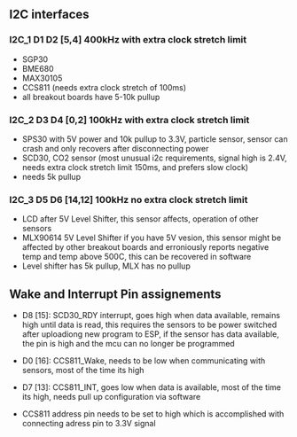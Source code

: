 
## I2C interfaces

### I2C_1 D1 D2 [5,4] 400kHz with extra clock stretch limit
* SGP30
* BME680
* MAX30105
* CCS811 (needs extra clock stretch of 100ms)
* all breakout boards have 5-10k pullup

### I2C_2 D3 D4 [0,2] 100kHz with extra clock stretch limit
* SPS30 with 5V power and 10k pullup to 3.3V, particle sensor, sensor can crash and only recovers after disconnecting power
* SCD30, CO2 sensor (most unusual i2c requirements, signal high is 2.4V, needs extra clock stretch limit 150ms, and prefers slow clock)
* needs 5k pullup

### I2C_3 D5 D6 [14,12] 100kHz no extra clock stretch limit
* LCD after 5V Level Shifter, this sensor affects, operation of other sensors
* MLX90614  5V Level Shifter if you have 5V vesion, this sensor might be affected by other breakout boards and erroniously reports negative temp and temp above 500C, this can be recovered in software
* Level shifter has 5k pullup, MLX has no pullup


## Wake and Interrupt Pin assignements
* D8 [15]: SCD30_RDY interrupt, goes high when data available, remains high until data is read, this requires the sensors to be power switched after uploadiong new program to ESP, if the sensor has data available, the pin is high and the mcu can no longer be programmed

* D0 [16]: CCS811_Wake, needs to be low when communicating with sensors, most of the time its high

* D7 [13]: CCS811_INT, goes low when data is available, most of the time its high, needs pull up configuration via software

* CCS811 address pin needs to be set to high which is accomplished with connecting adress pin to 3.3V signal

